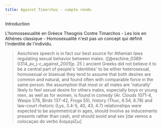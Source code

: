 ```yaml
---
title: Against Timarchos - compte rendu
---
```


Introduction

L'homossexualité en Grèece
    Theognis
    Contre Timarchos
        - Les lois en Athénes classique
        - Homosexualité n'est pas un concept qui définit l'indentité de l'individu.
> Aeschines speech is in fact our best source for Athenian laws regulating sexual behavior between males. ([@eschine_0389-0314_av_j-c_against_2001]p. 25 )
> ancient Greeks did not believe it to be a central part of people's 'identities' to be either heterosexual, homosexual or bisexual
> they tend to assume that both desires are common and natural, and found often with comparable force in the same person.
> the assumption that most or all males are 'naturally' likely to feel sexual desire for others males, especially boys or young men, as well as for women, is found in comedy (Ar. Clouds 1071-4, Wasps 578, Birds 137-42, Frogs 55), history (Thuc, 6.54, 8.78) and law-court rhetoric (Lys, 3.4-5, 40, 43, 4.7)
> relationships were expected to be asymmetrical in ages, should involve as inducements presents rather than cash, and should avoid anal sex \[dai vemos a colocaçao do verbo διαμερίζω]
